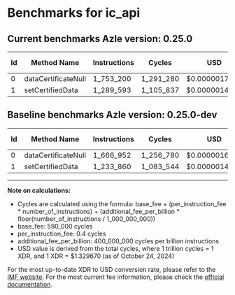 # Benchmarks for ic_api

## Current benchmarks Azle version: 0.25.0

| Id  | Method Name         | Instructions | Cycles    | USD           | USD/Million Calls | Change                           |
| --- | ------------------- | ------------ | --------- | ------------- | ----------------- | -------------------------------- |
| 0   | dataCertificateNull | 1_753_200    | 1_291_280 | $0.0000017170 | $1.71             | <font color="red">+86_248</font> |
| 1   | setCertifiedData    | 1_289_593    | 1_105_837 | $0.0000014704 | $1.47             | <font color="red">+55_733</font> |

## Baseline benchmarks Azle version: 0.25.0-dev

| Id  | Method Name         | Instructions | Cycles    | USD           | USD/Million Calls |
| --- | ------------------- | ------------ | --------- | ------------- | ----------------- |
| 0   | dataCertificateNull | 1_666_952    | 1_256_780 | $0.0000016711 | $1.67             |
| 1   | setCertifiedData    | 1_233_860    | 1_083_544 | $0.0000014408 | $1.44             |

---

**Note on calculations:**

- Cycles are calculated using the formula: base_fee + (per_instruction_fee \* number_of_instructions) + (additional_fee_per_billion \* floor(number_of_instructions / 1_000_000_000))
- base_fee: 590_000 cycles
- per_instruction_fee: 0.4 cycles
- additional_fee_per_billion: 400_000_000 cycles per billion instructions
- USD value is derived from the total cycles, where 1 trillion cycles = 1 XDR, and 1 XDR = $1.329670 (as of October 24, 2024)

For the most up-to-date XDR to USD conversion rate, please refer to the [IMF website](https://www.imf.org/external/np/fin/data/rms_sdrv.aspx).
For the most current fee information, please check the [official documentation](https://internetcomputer.org/docs/current/developer-docs/gas-cost#execution).
